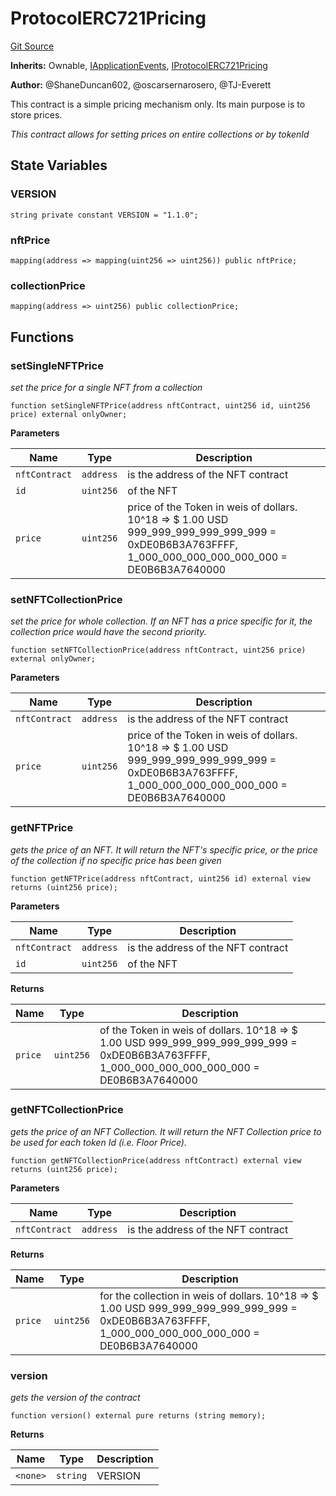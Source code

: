 # ProtocolERC721Pricing
[Git Source](https://github.com/thrackle-io/tron/blob/81964a0e15d7593cfe172486fd6691a89432c332/src/pricing/ProtocolERC721Pricing.sol)

**Inherits:**
Ownable, [IApplicationEvents](/src/interfaces/IEvents.sol/interface.IApplicationEvents.md), [IProtocolERC721Pricing](/src/pricing/IProtocolERC721Pricing.sol/interface.IProtocolERC721Pricing.md)

**Author:**
@ShaneDuncan602, @oscarsernarosero, @TJ-Everett

This contract is a simple pricing mechanism only. Its main purpose is to store prices.

*This contract allows for setting prices on entire collections or by tokenId*


## State Variables
### VERSION

```solidity
string private constant VERSION = "1.1.0";
```


### nftPrice

```solidity
mapping(address => mapping(uint256 => uint256)) public nftPrice;
```


### collectionPrice

```solidity
mapping(address => uint256) public collectionPrice;
```


## Functions
### setSingleNFTPrice

*set the price for a single NFT from a collection*


```solidity
function setSingleNFTPrice(address nftContract, uint256 id, uint256 price) external onlyOwner;
```
**Parameters**

|Name|Type|Description|
|----|----|-----------|
|`nftContract`|`address`|is the address of the NFT contract|
|`id`|`uint256`|of the NFT|
|`price`|`uint256`|price of the Token in weis of dollars. 10^18 => $ 1.00 USD 999_999_999_999_999_999 = 0xDE0B6B3A763FFFF, 1_000_000_000_000_000_000 = DE0B6B3A7640000|


### setNFTCollectionPrice

*set the price for whole collection. If an NFT has a price
specific for it, the collection price would have the second priority.*


```solidity
function setNFTCollectionPrice(address nftContract, uint256 price) external onlyOwner;
```
**Parameters**

|Name|Type|Description|
|----|----|-----------|
|`nftContract`|`address`|is the address of the NFT contract|
|`price`|`uint256`|price of the Token in weis of dollars. 10^18 => $ 1.00 USD 999_999_999_999_999_999 = 0xDE0B6B3A763FFFF, 1_000_000_000_000_000_000 = DE0B6B3A7640000|


### getNFTPrice

*gets the price of an NFT. It will return the NFT's specific price, or the
price of the collection if no specific price has been given*


```solidity
function getNFTPrice(address nftContract, uint256 id) external view returns (uint256 price);
```
**Parameters**

|Name|Type|Description|
|----|----|-----------|
|`nftContract`|`address`|is the address of the NFT contract|
|`id`|`uint256`|of the NFT|

**Returns**

|Name|Type|Description|
|----|----|-----------|
|`price`|`uint256`|of the Token in weis of dollars. 10^18 => $ 1.00 USD 999_999_999_999_999_999 = 0xDE0B6B3A763FFFF, 1_000_000_000_000_000_000 = DE0B6B3A7640000|


### getNFTCollectionPrice

*gets the price of an NFT Collection. It will return the NFT Collection price to be used for each token Id (i.e. Floor Price).*


```solidity
function getNFTCollectionPrice(address nftContract) external view returns (uint256 price);
```
**Parameters**

|Name|Type|Description|
|----|----|-----------|
|`nftContract`|`address`|is the address of the NFT contract|

**Returns**

|Name|Type|Description|
|----|----|-----------|
|`price`|`uint256`|for the collection in weis of dollars. 10^18 => $ 1.00 USD 999_999_999_999_999_999 = 0xDE0B6B3A763FFFF, 1_000_000_000_000_000_000 = DE0B6B3A7640000|


### version

*gets the version of the contract*


```solidity
function version() external pure returns (string memory);
```
**Returns**

|Name|Type|Description|
|----|----|-----------|
|`<none>`|`string`|VERSION|


